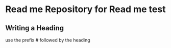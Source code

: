 # Read me Repository for Read me test

## Writing a Heading 
use the prefix # followed by the heading
